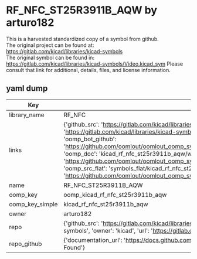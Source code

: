 # RF_NFC_ST25R3911B_AQW by arturo182  
This is a harvested standardized copy of a symbol from github.  
The original project can be found at:  
https://gitlab.com/kicad/libraries/kicad-symbols  
The original symbol can be found in:
https://gitlab.com/kicad/libraries/kicad-symbols/Video.kicad_sym
Please consult that link for additional, details, files, and license information.  
## yaml dump  
| Key | Value |  
| --- | --- |  
| library_name | RF_NFC |  
| links | {'github_src': 'https://gitlab.com/kicad/libraries/kicad-symbols/Video.kicad_sym', 'github_src_repo': 'https://gitlab.com/kicad/libraries/kicad-symbols', 'oomp_bot': 'kicad_rf_nfc_st25r3911b_aqw/working', 'oomp_bot_github': 'https://github.com/oomlout/oomlout_oomp_symbol_bot/tree/main/kicad_rf_nfc_st25r3911b_aqw/working', 'oomp_doc': 'kicad_rf_nfc_st25r3911b_aqw/working', 'oomp_doc_github': 'https://github.com/oomlout/oomlout_oomp_symbol_doc/tree/main/kicad_rf_nfc_st25r3911b_aqw/working', 'oomp_src_flat': 'symbols_flat/kicad_rf_nfc_st25r3911b_aqw/working', 'oomp_src_flat_github': 'https://github.com/oomlout/oomlout_oomp_symbol_src/tree/main/kicad_rf_nfc_st25r3911b_aqw/working'} |  
| name | RF_NFC_ST25R3911B_AQW |  
| oomp_key | oomp_kicad_rf_nfc_st25r3911b_aqw |  
| oomp_key_simple | kicad_rf_nfc_st25r3911b_aqw |  
| owner | arturo182 |  
| repo | {'github_src': 'https://gitlab.com/kicad/libraries/kicad-symbols/Video.kicad_sym', 'name': 'libraries/kicad-symbols', 'owner': 'kicad', 'url': 'https://gitlab.com/kicad/libraries/kicad-symbols'} |  
| repo_github | {'documentation_url': 'https://docs.github.com/rest/repos/repos#get-a-repository', 'message': 'Not Found'} |  

